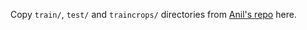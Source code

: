 Copy ```train/```, ```test/``` and ```traincrops/``` directories from [Anil's repo](https://github.com/anlthms/whale-2015) here.
